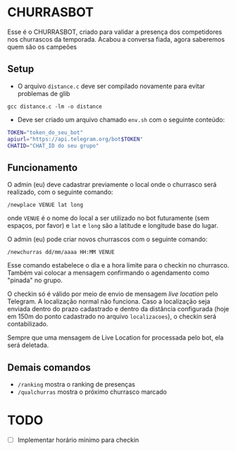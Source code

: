 # CHURRASBOT

Esse é o CHURRASBOT, criado para validar a presença dos competidores nos churrascos da temporada. Acabou a conversa fiada, agora saberemos quem são os campeões

## Setup
* O arquivo `distance.c` deve ser compilado novamente para evitar problemas de glib

```gcc distance.c -lm -o distance```

* Deve ser criado um arquivo chamado `env.sh` com o seguinte conteúdo:
```bash
TOKEN="token_do_seu_bot"
apiurl="https://api.telegram.org/bot$TOKEN"
CHATID="CHAT_ID do seu grupo"
```

## Funcionamento
O admin (eu) deve cadastrar previamente o local onde o churrasco será realizado, com o seguinte comando:

```/newplace VENUE lat long```

onde `VENUE` é o nome do local a ser utilizado no bot futuramente (sem espaços, por favor) e `lat` e `long` são a latitude e longitude base do lugar.

O admin (eu) pode criar novos churrascos com o seguinte comando:

```/newchurras dd/mm/aaaa HH:MM VENUE```

Esse comando estabelece o dia e a hora limite para o checkin no churrasco. Também vai colocar a mensagem confirmando o agendamento como "pinada" no grupo. 

O checkin só é válido por meio de envio de mensagem *live location* pelo Telegram. A localização normal não funciona. Caso a localização seja enviada dentro do prazo cadastrado e dentro da distância configurada (hoje em 150m do ponto cadastrado no arquivo `localizacoes`), o checkin será contabilizado. 

Sempre que uma mensagem de Live Location for processada pelo bot, ela será deletada.

## Demais comandos
* `/ranking` mostra o ranking de presenças
* `/qualchurras` mostra o próximo churrasco marcado

# TODO
- [ ] Implementar horário mínimo para checkin

